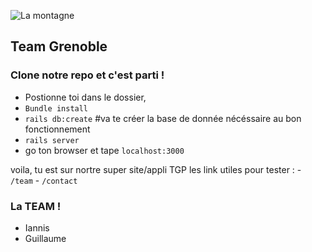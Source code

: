 ![La montagne](http://informations-documents.com/coloriages.dessins/coloriages/coloriage_montagne4.jpg)
   ## Team Grenoble

### Clone notre repo et c'est parti !

- Postionne toi dans le dossier,
- `Bundle install`
- `rails db:create`   #va te créer la base de donnée nécéssaire au bon fonctionnement
- `rails server`
- go ton browser et tape `localhost:3000`

voila, tu est sur nortre super site/appli TGP
les link utiles pour tester :
	- `/team`
	- `/contact`

	






### La TEAM !

- Iannis
- Guillaume
